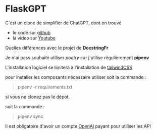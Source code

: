 # FlaskGPT

C'est un clone de simplifier de ChatGPT, dont on trouve
- le code sur [github](https://github.com/DocstringFr/FlaskGPT)
- la video sur [Youtube](https://www.youtube.com/watch?v=AYmcV3b7lWQ)

Quelles différences avec le projet de **DocstringFr**

Je n'ai pass souhaité utiliser *poetry* car j'utilise régulièrement **pipenv**

L'installation logiciel se limitera à l'installation de [tailwindCSS](https://tailwindcss.com/blog/standalone-cli)

pour installer les composants nécessaire utiliser  soit la commande : 
> pipenv -r requirements.txt

si vous ne clonez pas le dépot.

soit la commande : 
> pipenv sync

Il est obligatoire d'avoir un compte [OpenAI](https://openai.com/) payant pour utiliser les API
